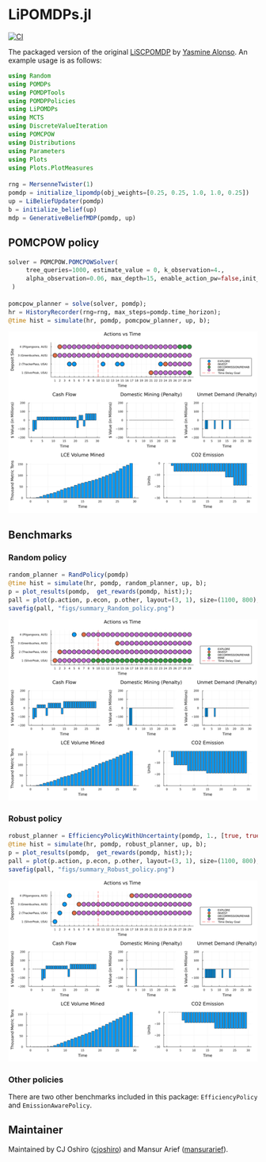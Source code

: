 # LiPOMDPs.jl
[![CI](https://github.com/mansurarief/LiSCPOMDPs.jl/actions/workflows/CI.yml/badge.svg)](https://github.com/mansurarief/LiSCPOMDPs.jl/actions/workflows/CI.yml)


The packaged version of the original [LiSCPOMDP](https://github.com/yalonso03/LiSCPOMDP) by [Yasmine Alonso](https://github.com/yalonso03). An example usage is as follows:

```julia
using Random
using POMDPs 
using POMDPTools
using POMDPPolicies
using LiPOMDPs
using MCTS
using DiscreteValueIteration
using POMCPOW 
using Distributions
using Parameters
using Plots
using Plots.PlotMeasures

rng = MersenneTwister(1)
pomdp = initialize_lipomdp(obj_weights=[0.25, 0.25, 1.0, 1.0, 0.25]) 
up = LiBeliefUpdater(pomdp)
b = initialize_belief(up)
mdp = GenerativeBeliefMDP(pomdp, up)
```

## POMCPOW policy

```julia
solver = POMCPOW.POMCPOWSolver(
     tree_queries=1000, estimate_value = 0, k_observation=4., 
     alpha_observation=0.06, max_depth=15, enable_action_pw=false,init_N=10  
 ) 

pomcpow_planner = solve(solver, pomdp);
hr = HistoryRecorder(rng=rng, max_steps=pomdp.time_horizon);
@time hist = simulate(hr, pomdp, pomcpow_planner, up, b);
```

![GeoSteeringProblem](./figs/summary_POMCPOW_policy.png)

## Benchmarks

### Random policy

```julia
random_planner = RandPolicy(pomdp)
@time hist = simulate(hr, pomdp, random_planner, up, b);
p = plot_results(pomdp,  get_rewards(pomdp, hist););
pall = plot(p.action, p.econ, p.other, layout=(3, 1), size=(1100, 800), margin=5mm);
savefig(pall, "figs/summary_Random_policy.png")
```

![GeoSteeringProblem](./figs/summary_Random_policy.png)

### Robust policy

```julia
robust_planner = EfficiencyPolicyWithUncertainty(pomdp, 1., [true, true, true, true])
@time hist = simulate(hr, pomdp, robust_planner, up, b);
p = plot_results(pomdp,  get_rewards(pomdp, hist););
pall = plot(p.action, p.econ, p.other, layout=(3, 1), size=(1100, 800), margin=5mm);
savefig(pall, "figs/summary_Robust_policy.png")
```

![GeoSteeringProblem](./figs/summary_Robust_policy.png)

### Other policies

There are two other benchmarks included in this package: `EfficiencyPolicy` and `EmissionAwarePolicy`.

## Maintainer

Maintained by CJ Oshiro ([cjoshiro](https://github.com/cjoshiro)) and Mansur Arief ([mansurarief](https://github.com/mansurarief)).
